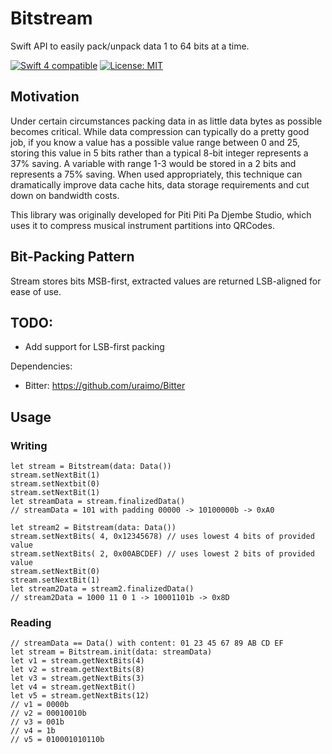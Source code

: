 # Bitstream
Swift API to easily pack/unpack data 1 to 64 bits at a time.

<p>
<a href="https://developer.apple.com/swift"><img src="https://img.shields.io/badge/Swift4-compatible-orange.svg?style=flat" alt="Swift 4 compatible" /></a>
<a href="https://raw.githubusercontent.com/ekscrypto/Bitstream/master/LICENSE"><img src="http://img.shields.io/badge/license-MIT-blue.svg?style=flat" alt="License: MIT" /></a>
</p>

## Motivation
Under certain circumstances packing data in as little data bytes as possible becomes critical.  While data compression can typically do a pretty good job, if you know a value has a possible value range between 0 and 25, storing this value in 5 bits rather than a typical 8-bit integer represents a 37% saving.  A variable with range 1-3 would be stored in a 2 bits and represents a 75% saving.  When used appropriately, this technique can dramatically improve data cache hits, data storage requirements and cut down on bandwidth costs.

This library was originally developed for Piti Piti Pa Djembe Studio, which uses it to compress musical instrument partitions into QRCodes.

## Bit-Packing Pattern
Stream stores bits MSB-first, extracted values are returned LSB-aligned for ease of use.

## TODO:
* Add support for LSB-first packing

Dependencies:
- Bitter: https://github.com/uraimo/Bitter

## Usage

### Writing
    let stream = Bitstream(data: Data())
    stream.setNextBit(1)
    stream.setNextbit(0)
    stream.setNextBit(1)
    let streamData = stream.finalizedData()
    // streamData = 101 with padding 00000 -> 10100000b -> 0xA0

    let stream2 = Bitstream(data: Data())
    stream.setNextBits( 4, 0x12345678) // uses lowest 4 bits of provided value
    stream.setNextBits( 2, 0x00ABCDEF) // uses lowest 2 bits of provided value
    stream.setNextBit(0)
    stream.setNextBit(1)
    let stream2Data = stream2.finalizedData()
    // stream2Data = 1000 11 0 1 -> 10001101b -> 0x8D

### Reading

    // streamData == Data() with content: 01 23 45 67 89 AB CD EF
    let stream = Bitstream.init(data: streamData)
    let v1 = stream.getNextBits(4)
    let v2 = stream.getNextBits(8)
    let v3 = stream.getNextBits(3)
    let v4 = stream.getNextBit()
    let v5 = stream.getNextBits(12)
    // v1 = 0000b
    // v2 = 00010010b
    // v3 = 001b
    // v4 = 1b
    // v5 = 010001010110b
